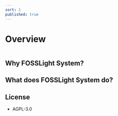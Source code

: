 ```yaml
---
sort: 1
published: true
---
```

# Overview
```note

```

## Why FOSSLight System?


## What does FOSSLight System do?


## License
- AGPL-3.0
